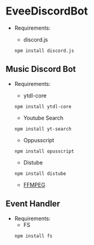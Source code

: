 # EveeDiscordBot

- Requirements:

	- discord.js

 	```
 	npm install discord.js
 	```

## Music Discord Bot

- Requirements:

	- ytdl-core

 	```
 	npm install ytdl-core
 	```
 
	- Youtube Search

	```
	npm install yt-search
	```

	- Oppusscript
 
	```
	npm install opusscript
	```
	
	- Distube
	
	```
	npm install distube
	```
	
	- [FFMPEG](https://www.youtube.com/watch?v=r1AtmY-RMyQ&t=35s)

 

## Event Handler

- Requirements:
	- FS
	```
	npm install fs
	```
